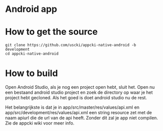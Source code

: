 # Android app

# How to get the source

    git clone https://github.com/uscki/appcki-native-android -b development
    cd appcki-native-android

# How to build

Open Android Studio, als je nog een project open hebt, sluit het. Open nu een bestaand android studio project en zoek de directory op waar je het project hebt gecloned. Als het goed is doet android studio nu de rest.

Het belangrijkste is dat je in app/src/master/res/values/api.xml en app/src/development/res/values/api.xml een string resource zet met de naam apiurl die de url van de api heeft. Zonder dit zal je app niet compilen. Zie de appcki wiki voor meer info.
